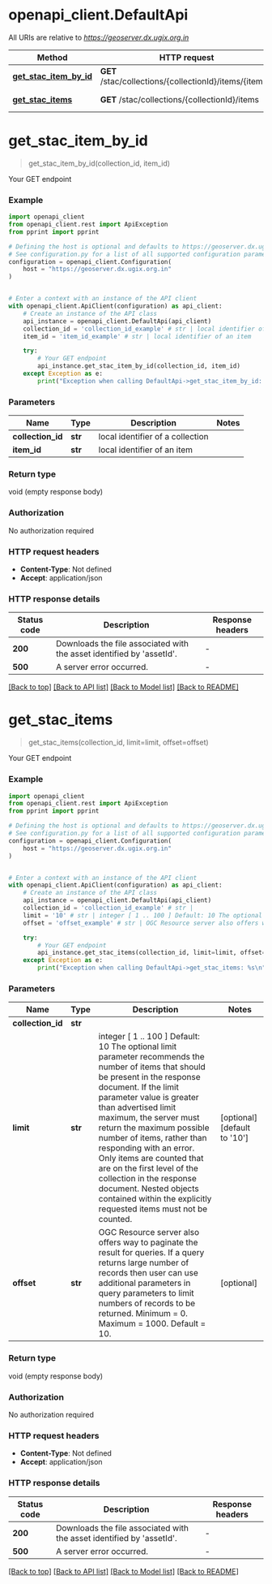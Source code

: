 # openapi_client.DefaultApi

All URIs are relative to *https://geoserver.dx.ugix.org.in*

Method | HTTP request | Description
------------- | ------------- | -------------
[**get_stac_item_by_id**](DefaultApi.md#get_stac_item_by_id) | **GET** /stac/collections/{collectionId}/items/{itemId} | Your GET endpoint
[**get_stac_items**](DefaultApi.md#get_stac_items) | **GET** /stac/collections/{collectionId}/items | Your GET endpoint


# **get_stac_item_by_id**
> get_stac_item_by_id(collection_id, item_id)

Your GET endpoint

### Example


```python
import openapi_client
from openapi_client.rest import ApiException
from pprint import pprint

# Defining the host is optional and defaults to https://geoserver.dx.ugix.org.in
# See configuration.py for a list of all supported configuration parameters.
configuration = openapi_client.Configuration(
    host = "https://geoserver.dx.ugix.org.in"
)


# Enter a context with an instance of the API client
with openapi_client.ApiClient(configuration) as api_client:
    # Create an instance of the API class
    api_instance = openapi_client.DefaultApi(api_client)
    collection_id = 'collection_id_example' # str | local identifier of a collection
    item_id = 'item_id_example' # str | local identifier of an item

    try:
        # Your GET endpoint
        api_instance.get_stac_item_by_id(collection_id, item_id)
    except Exception as e:
        print("Exception when calling DefaultApi->get_stac_item_by_id: %s\n" % e)
```



### Parameters


Name | Type | Description  | Notes
------------- | ------------- | ------------- | -------------
 **collection_id** | **str**| local identifier of a collection | 
 **item_id** | **str**| local identifier of an item | 

### Return type

void (empty response body)

### Authorization

No authorization required

### HTTP request headers

 - **Content-Type**: Not defined
 - **Accept**: application/json

### HTTP response details

| Status code | Description | Response headers |
|-------------|-------------|------------------|
**200** | Downloads the file associated with the asset identified by &#39;assetId&#39;. |  -  |
**500** | A server error occurred. |  -  |

[[Back to top]](#) [[Back to API list]](../README.md#documentation-for-api-endpoints) [[Back to Model list]](../README.md#documentation-for-models) [[Back to README]](../README.md)

# **get_stac_items**
> get_stac_items(collection_id, limit=limit, offset=offset)

Your GET endpoint

### Example


```python
import openapi_client
from openapi_client.rest import ApiException
from pprint import pprint

# Defining the host is optional and defaults to https://geoserver.dx.ugix.org.in
# See configuration.py for a list of all supported configuration parameters.
configuration = openapi_client.Configuration(
    host = "https://geoserver.dx.ugix.org.in"
)


# Enter a context with an instance of the API client
with openapi_client.ApiClient(configuration) as api_client:
    # Create an instance of the API class
    api_instance = openapi_client.DefaultApi(api_client)
    collection_id = 'collection_id_example' # str | 
    limit = '10' # str | integer [ 1 .. 100 ] Default: 10 The optional limit parameter recommends the number of items that should be present in the response document.  If the limit parameter value is greater than advertised limit maximum, the server must return the maximum possible number of items, rather than responding with an error.  Only items are counted that are on the first level of the collection in the response document. Nested objects contained within the explicitly requested items must not be counted. (optional) (default to '10')
    offset = 'offset_example' # str | OGC Resource server also offers way to paginate the result for queries.  If a query returns large number of records then user can use additional parameters in query parameters to limit numbers of records  to be returned.  Minimum = 0. Maximum = 1000. Default = 10. (optional)

    try:
        # Your GET endpoint
        api_instance.get_stac_items(collection_id, limit=limit, offset=offset)
    except Exception as e:
        print("Exception when calling DefaultApi->get_stac_items: %s\n" % e)
```



### Parameters


Name | Type | Description  | Notes
------------- | ------------- | ------------- | -------------
 **collection_id** | **str**|  | 
 **limit** | **str**| integer [ 1 .. 100 ] Default: 10 The optional limit parameter recommends the number of items that should be present in the response document.  If the limit parameter value is greater than advertised limit maximum, the server must return the maximum possible number of items, rather than responding with an error.  Only items are counted that are on the first level of the collection in the response document. Nested objects contained within the explicitly requested items must not be counted. | [optional] [default to &#39;10&#39;]
 **offset** | **str**| OGC Resource server also offers way to paginate the result for queries.  If a query returns large number of records then user can use additional parameters in query parameters to limit numbers of records  to be returned.  Minimum &#x3D; 0. Maximum &#x3D; 1000. Default &#x3D; 10. | [optional] 

### Return type

void (empty response body)

### Authorization

No authorization required

### HTTP request headers

 - **Content-Type**: Not defined
 - **Accept**: application/json

### HTTP response details

| Status code | Description | Response headers |
|-------------|-------------|------------------|
**200** | Downloads the file associated with the asset identified by &#39;assetId&#39;. |  -  |
**500** | A server error occurred. |  -  |

[[Back to top]](#) [[Back to API list]](../README.md#documentation-for-api-endpoints) [[Back to Model list]](../README.md#documentation-for-models) [[Back to README]](../README.md)

